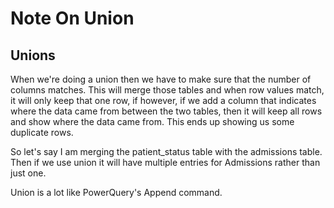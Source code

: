 # Note On Union
<!-- NOTE: Make sure the first time you add the title that you use all lowercase and separate each word with a hyphen. -->
<!--       Then after you get to the end of the document you can come back and edit the title. -->

## Unions

When we're doing a union then we have to make sure that the number of columns matches. This will merge those tables and when row values match, it will only keep that one row, if however, if we add a column that indicates where the data came from between the two tables, then it will keep all rows and show where the data came from. This ends up showing us some duplicate rows.

So let's say I am merging the patient_status table with the admissions table. Then if we use union it will have multiple entries for Admissions rather than just one.

Union is a lot like PowerQuery's Append command.
